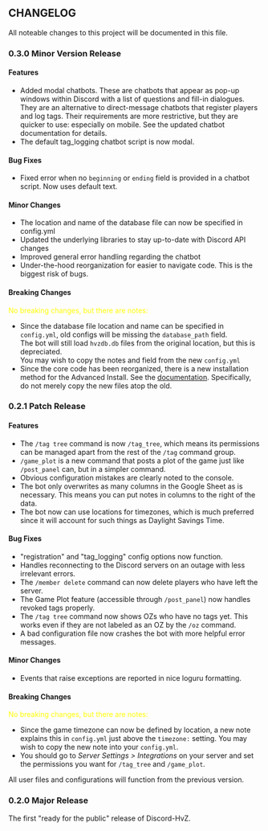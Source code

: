 ## CHANGELOG

All noteable changes to this project will be documented in this file.

### 0.3.0 Minor Version Release

#### Features

- Added modal chatbots. These are chatbots that appear as pop-up windows within Discord with a list of questions and fill-in dialogues.
They are an alternative to direct-message chatbots that register players and log tags.
Their requirements are more restrictive, but they are quicker to use: especially on mobile.
See the updated chatbot documentation for details.
- The default tag_logging chatbot script is now modal.

#### Bug Fixes
- Fixed error when no `beginning` or `ending` field is provided in a chatbot script. Now uses default text.

#### Minor Changes

- The location and name of the database file can now be specified in config.yml
- Updated the underlying libraries to stay up-to-date with Discord API changes
- Improved general error handling regarding the chatbot
- Under-the-hood reorganization for easier to navigate code. This is the biggest risk of bugs.

#### Breaking Changes

<font color="yellow"> No breaking changes, but there are notes: </font> 

- Since the database file location and name can be specified in `config.yml`, old configs will be missing the `database_path` field.  
The bot will still load `hvzdb.db` files from the original location, but this is depreciated.  
You may wish to copy the notes and field from the new `config.yml`
- Since the core code has been reorganized, there is a new installation method for the Advanced Install. See the [documentation](https://conner-anderson.github.io/discord-hvz-docs/0.3.0/installation/#updating).
Specifically, do not merely copy the new files atop the old. 

### 0.2.1 Patch Release

#### Features

- The `/tag tree` command is now `/tag_tree`, which means its permissions can be managed apart from the rest of the `/tag` command group.
- `/game_plot` is a new command that posts a plot of the game just like `/post_panel` can, but in a simpler command.
- Obvious configuration mistakes are clearly noted to the console.
- The bot only overwrites as many columns in the Google Sheet as is necessary. This means you can put notes in columns to the right of the data.
- The bot now can use locations for timezones, which is much preferred since it will account for such things as Daylight Savings Time.

#### Bug Fixes
- "registration" and "tag_logging" config options now function.
- Handles reconnecting to the Discord servers on an outage with less irrelevant errors.
- The `/member delete` command can now delete players who have left the server.
- The Game Plot feature (accessible through `/post_panel`) now handles revoked tags properly.
- The `/tag tree` command now shows OZs who have no tags yet. This works even if they are not labeled as an OZ by the `/oz` command.
- A bad configuration file now crashes the bot with more helpful error messages.

#### Minor Changes

- Events that raise exceptions are reported in nice loguru formatting.
#### Breaking Changes

<font color="yellow"> No breaking changes, but there are notes: </font> 

- Since the game timezone can now be defined by location, a new note explains this in `config.yml` just above the `timezone:` setting. 
You may wish to copy the new note into your `config.yml`.
- You should go to *Server Settings > Integrations* on your server and set the permissions you want for `/tag_tree` and `/game_plot`.

All user files and configurations will function from the previous version.
### 0.2.0 Major Release

The first "ready for the public" release of Discord-HvZ.
